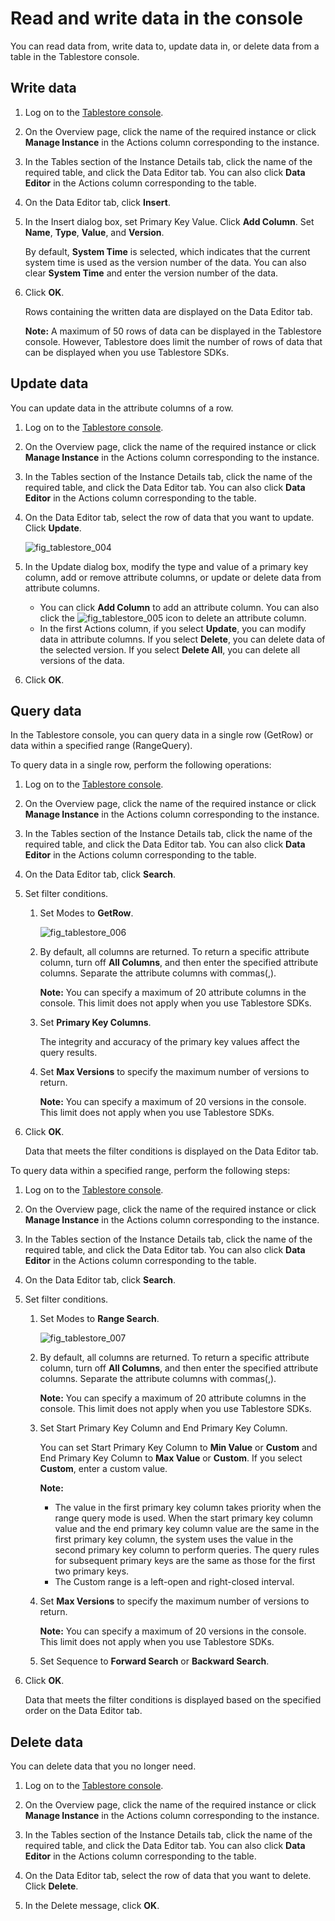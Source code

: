 # Read and write data in the console

You can read data from, write data to, update data in, or delete data from a table in the Tablestore console.

## Write data

1.  Log on to the [Tablestore console](https://otsnext.console.aliyun.com/).

2.  On the Overview page, click the name of the required instance or click **Manage Instance** in the Actions column corresponding to the instance.

3.  In the Tables section of the Instance Details tab, click the name of the required table, and click the Data Editor tab. You can also click **Data Editor** in the Actions column corresponding to the table.

4.  On the Data Editor tab, click **Insert**.

5.  In the Insert dialog box, set Primary Key Value. Click **Add Column**. Set **Name**, **Type**, **Value**, and **Version**.

    By default, **System Time** is selected, which indicates that the current system time is used as the version number of the data. You can also clear **System Time** and enter the version number of the data.

6.  Click **OK**.

    Rows containing the written data are displayed on the Data Editor tab.

    **Note:** A maximum of 50 rows of data can be displayed in the Tablestore console. However, Tablestore does limit the number of rows of data that can be displayed when you use Tablestore SDKs.


## Update data

You can update data in the attribute columns of a row.

1.  Log on to the [Tablestore console](https://otsnext.console.aliyun.com/).

2.  On the Overview page, click the name of the required instance or click **Manage Instance** in the Actions column corresponding to the instance.

3.  In the Tables section of the Instance Details tab, click the name of the required table, and click the Data Editor tab. You can also click **Data Editor** in the Actions column corresponding to the table.

4.  On the Data Editor tab, select the row of data that you want to update. Click **Update**.

    ![fig_tablestore_004](https://static-aliyun-doc.oss-accelerate.aliyuncs.com/assets/img/en-US/9477925951/p96253.png)

5.  In the Update dialog box, modify the type and value of a primary key column, add or remove attribute columns, or update or delete data from attribute columns.

    -   You can click **Add Column** to add an attribute column. You can also click the ![fig_tablestore_005](https://static-aliyun-doc.oss-accelerate.aliyuncs.com/assets/img/en-US/5806659951/p96256.png) icon to delete an attribute column.
    -   In the first Actions column, if you select **Update**, you can modify data in attribute columns. If you select **Delete**, you can delete data of the selected version. If you select **Delete All**, you can delete all versions of the data.
6.  Click **OK**.


## Query data

In the Tablestore console, you can query data in a single row \(GetRow\) or data within a specified range \(RangeQuery\).

To query data in a single row, perform the following operations:

1.  Log on to the [Tablestore console](https://otsnext.console.aliyun.com/).

2.  On the Overview page, click the name of the required instance or click **Manage Instance** in the Actions column corresponding to the instance.

3.  In the Tables section of the Instance Details tab, click the name of the required table, and click the Data Editor tab. You can also click **Data Editor** in the Actions column corresponding to the table.

4.  On the Data Editor tab, click **Search**.

5.  Set filter conditions.

    1.  Set Modes to **GetRow**.

        ![fig_tablestore_006](https://static-aliyun-doc.oss-accelerate.aliyuncs.com/assets/img/en-US/9477925951/p96271.png)

    2.  By default, all columns are returned. To return a specific attribute column, turn off **All Columns**, and then enter the specified attribute columns. Separate the attribute columns with commas\(,\).

        **Note:** You can specify a maximum of 20 attribute columns in the console. This limit does not apply when you use Tablestore SDKs.

    3.  Set **Primary Key Columns**.

        The integrity and accuracy of the primary key values affect the query results.

    4.  Set **Max Versions** to specify the maximum number of versions to return.

        **Note:** You can specify a maximum of 20 versions in the console. This limit does not apply when you use Tablestore SDKs.

6.  Click **OK**.

    Data that meets the filter conditions is displayed on the Data Editor tab.


To query data within a specified range, perform the following steps:

1.  Log on to the [Tablestore console](https://otsnext.console.aliyun.com/).

2.  On the Overview page, click the name of the required instance or click **Manage Instance** in the Actions column corresponding to the instance.

3.  In the Tables section of the Instance Details tab, click the name of the required table, and click the Data Editor tab. You can also click **Data Editor** in the Actions column corresponding to the table.

4.  On the Data Editor tab, click **Search**.

5.  Set filter conditions.

    1.  Set Modes to **Range Search**.

        ![fig_tablestore_007](https://static-aliyun-doc.oss-accelerate.aliyuncs.com/assets/img/en-US/9477925951/p96285.png)

    2.  By default, all columns are returned. To return a specific attribute column, turn off **All Columns**, and then enter the specified attribute columns. Separate the attribute columns with commas\(,\).

        **Note:** You can specify a maximum of 20 attribute columns in the console. This limit does not apply when you use Tablestore SDKs.

    3.  Set Start Primary Key Column and End Primary Key Column.

        You can set Start Primary Key Column to **Min Value** or **Custom** and End Primary Key Column to **Max Value** or **Custom**. If you select **Custom**, enter a custom value.

        **Note:**

        -   The value in the first primary key column takes priority when the range query mode is used. When the start primary key column value and the end primary key column value are the same in the first primary key column, the system uses the value in the second primary key column to perform queries. The query rules for subsequent primary keys are the same as those for the first two primary keys.
        -   The Custom range is a left-open and right-closed interval.
    4.  Set **Max Versions** to specify the maximum number of versions to return.

        **Note:** You can specify a maximum of 20 versions in the console. This limit does not apply when you use Tablestore SDKs.

    5.  Set Sequence to **Forward Search** or **Backward Search**.

6.  Click **OK**.

    Data that meets the filter conditions is displayed based on the specified order on the Data Editor tab.


## Delete data

You can delete data that you no longer need.

1.  Log on to the [Tablestore console](https://otsnext.console.aliyun.com/).

2.  On the Overview page, click the name of the required instance or click **Manage Instance** in the Actions column corresponding to the instance.

3.  In the Tables section of the Instance Details tab, click the name of the required table, and click the Data Editor tab. You can also click **Data Editor** in the Actions column corresponding to the table.

4.  On the Data Editor tab, select the row of data that you want to delete. Click **Delete**.

5.  In the Delete message, click **OK**.


